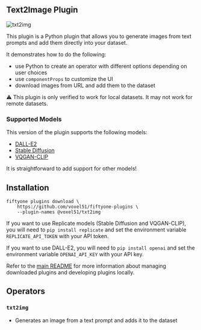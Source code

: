 ## Text2Image Plugin

![txt2img](https://github.com/voxel51/fiftyone-plugins/assets/12500356/35dbf890-51bc-4bb9-aa46-6f0a8059a001)

This plugin is a Python plugin that allows you to generate images from text
prompts and add them directly into your dataset.

It demonstrates how to do the following:

-   use Python to create an operator with different options depending on user
    choices
-   use `componentProps` to customize the UI
-   download images from URL and add them to the dataset

:warning: This plugin is only verified to work for local datasets. It may not
work for remote datasets.

### Supported Models

This version of the plugin supports the following models:

-   [DALL-E2](https://openai.com/dall-e-2)
-   [Stable Diffusion](https://replicate.com/stability-ai/stable-diffusion)
-   [VQGAN-CLIP](https://replicate.com/mehdidc/feed_forward_vqgan_clip)

It is straightforward to add support for other models!

## Installation

```shell
fiftyone plugins download \
    https://github.com/voxel51/fiftyone-plugins \
    --plugin-names @voxel51/txt2img
```

If you want to use Replicate models (Stable Diffusion and VQGAN-CLIP), you will
need to `pip install replicate` and set the environment variable
`REPLICATE_API_TOKEN` with your API token.

If you want to use DALL-E2, you will need to `pip install openai` and set the
environment variable `OPENAI_API_KEY` with your API key.

Refer to the [main README](https://github.com/voxel51/fiftyone-plugins) for
more information about managing downloaded plugins and developing plugins
locally.

## Operators

### `txt2img`

-   Generates an image from a text prompt and adds it to the dataset

